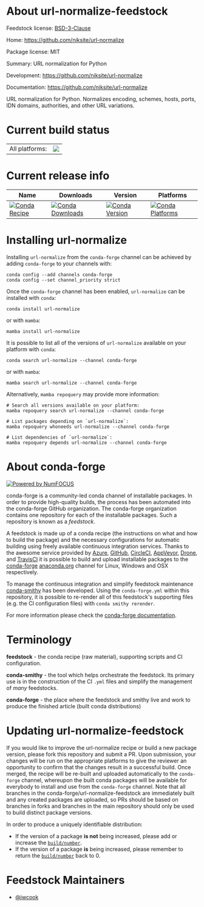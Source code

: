 About url-normalize-feedstock
=============================

Feedstock license: [BSD-3-Clause](https://github.com/conda-forge/url-normalize-feedstock/blob/main/LICENSE.txt)

Home: https://github.com/niksite/url-normalize

Package license: MIT

Summary: URL normalization for Python

Development: https://github.com/niksite/url-normalize

Documentation: https://github.com/niksite/url-normalize

URL normalization for Python.
Normalizes encoding, schemes, hosts, ports, IDN domains, authorities, and other URL variations.


Current build status
====================


<table><tr><td>All platforms:</td>
    <td>
      <a href="https://dev.azure.com/conda-forge/feedstock-builds/_build/latest?definitionId=12552&branchName=main">
        <img src="https://dev.azure.com/conda-forge/feedstock-builds/_apis/build/status/url-normalize-feedstock?branchName=main">
      </a>
    </td>
  </tr>
</table>

Current release info
====================

| Name | Downloads | Version | Platforms |
| --- | --- | --- | --- |
| [![Conda Recipe](https://img.shields.io/badge/recipe-url--normalize-green.svg)](https://anaconda.org/conda-forge/url-normalize) | [![Conda Downloads](https://img.shields.io/conda/dn/conda-forge/url-normalize.svg)](https://anaconda.org/conda-forge/url-normalize) | [![Conda Version](https://img.shields.io/conda/vn/conda-forge/url-normalize.svg)](https://anaconda.org/conda-forge/url-normalize) | [![Conda Platforms](https://img.shields.io/conda/pn/conda-forge/url-normalize.svg)](https://anaconda.org/conda-forge/url-normalize) |

Installing url-normalize
========================

Installing `url-normalize` from the `conda-forge` channel can be achieved by adding `conda-forge` to your channels with:

```
conda config --add channels conda-forge
conda config --set channel_priority strict
```

Once the `conda-forge` channel has been enabled, `url-normalize` can be installed with `conda`:

```
conda install url-normalize
```

or with `mamba`:

```
mamba install url-normalize
```

It is possible to list all of the versions of `url-normalize` available on your platform with `conda`:

```
conda search url-normalize --channel conda-forge
```

or with `mamba`:

```
mamba search url-normalize --channel conda-forge
```

Alternatively, `mamba repoquery` may provide more information:

```
# Search all versions available on your platform:
mamba repoquery search url-normalize --channel conda-forge

# List packages depending on `url-normalize`:
mamba repoquery whoneeds url-normalize --channel conda-forge

# List dependencies of `url-normalize`:
mamba repoquery depends url-normalize --channel conda-forge
```


About conda-forge
=================

[![Powered by
NumFOCUS](https://img.shields.io/badge/powered%20by-NumFOCUS-orange.svg?style=flat&colorA=E1523D&colorB=007D8A)](https://numfocus.org)

conda-forge is a community-led conda channel of installable packages.
In order to provide high-quality builds, the process has been automated into the
conda-forge GitHub organization. The conda-forge organization contains one repository
for each of the installable packages. Such a repository is known as a *feedstock*.

A feedstock is made up of a conda recipe (the instructions on what and how to build
the package) and the necessary configurations for automatic building using freely
available continuous integration services. Thanks to the awesome service provided by
[Azure](https://azure.microsoft.com/en-us/services/devops/), [GitHub](https://github.com/),
[CircleCI](https://circleci.com/), [AppVeyor](https://www.appveyor.com/),
[Drone](https://cloud.drone.io/welcome), and [TravisCI](https://travis-ci.com/)
it is possible to build and upload installable packages to the
[conda-forge](https://anaconda.org/conda-forge) [anaconda.org](https://anaconda.org/)
channel for Linux, Windows and OSX respectively.

To manage the continuous integration and simplify feedstock maintenance
[conda-smithy](https://github.com/conda-forge/conda-smithy) has been developed.
Using the ``conda-forge.yml`` within this repository, it is possible to re-render all of
this feedstock's supporting files (e.g. the CI configuration files) with ``conda smithy rerender``.

For more information please check the [conda-forge documentation](https://conda-forge.org/docs/).

Terminology
===========

**feedstock** - the conda recipe (raw material), supporting scripts and CI configuration.

**conda-smithy** - the tool which helps orchestrate the feedstock.
                   Its primary use is in the construction of the CI ``.yml`` files
                   and simplify the management of *many* feedstocks.

**conda-forge** - the place where the feedstock and smithy live and work to
                  produce the finished article (built conda distributions)


Updating url-normalize-feedstock
================================

If you would like to improve the url-normalize recipe or build a new
package version, please fork this repository and submit a PR. Upon submission,
your changes will be run on the appropriate platforms to give the reviewer an
opportunity to confirm that the changes result in a successful build. Once
merged, the recipe will be re-built and uploaded automatically to the
`conda-forge` channel, whereupon the built conda packages will be available for
everybody to install and use from the `conda-forge` channel.
Note that all branches in the conda-forge/url-normalize-feedstock are
immediately built and any created packages are uploaded, so PRs should be based
on branches in forks and branches in the main repository should only be used to
build distinct package versions.

In order to produce a uniquely identifiable distribution:
 * If the version of a package **is not** being increased, please add or increase
   the [``build/number``](https://docs.conda.io/projects/conda-build/en/latest/resources/define-metadata.html#build-number-and-string).
 * If the version of a package **is** being increased, please remember to return
   the [``build/number``](https://docs.conda.io/projects/conda-build/en/latest/resources/define-metadata.html#build-number-and-string)
   back to 0.

Feedstock Maintainers
=====================

* [@jwcook](https://github.com/jwcook/)

